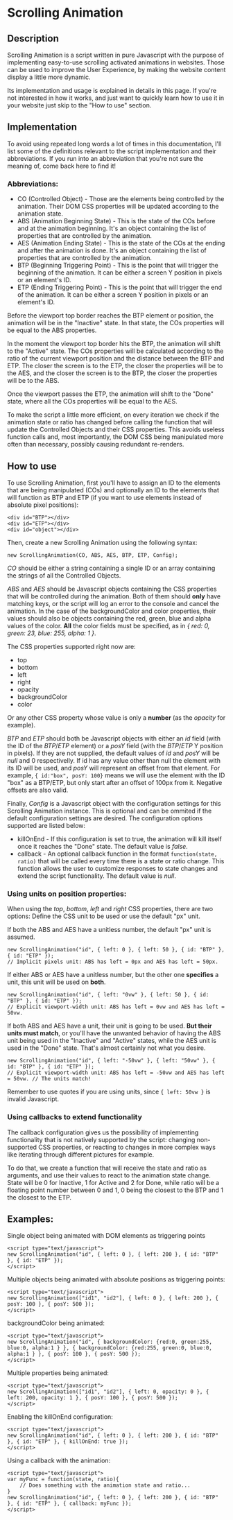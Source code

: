 # Scrolling Animation

## Description

Scrolling Animation is a script written in pure Javascript with the purpose of implementing easy-to-use scrolling activated animations in websites. Those can be used to improve the User Experience, by making the website content display a little more dynamic.

Its implementation and usage is explained in details in this page. If you're not interested in how it works, and just want to quickly learn how to use it in your website just skip to the "How to use" section.

## Implementation

To avoid using repeated long words a lot of times in this documentation, I'll list some of the definitions relevant to the script implementation and their abbreviations. If you run into an abbreviation that you're not sure the meaning of, come back here to find it!

### Abbreviations:

- CO (Controlled Object) - Those are the elements being controlled by the animation. Their DOM CSS properties will be updated according to the animation state. 
- ABS (Animation Beginning State) - This is the state of the COs before and at the animation beginning. It's an object containing the list of properties that are controlled by the animation. 
- AES (Animation Ending State) - This is the state of the COs at the ending and after the animation is done. It's an object containing the list of properties that are controlled by the animation. 
- BTP (Beginning Triggering Point) - This is the point that will trigger the beginning of the animation. It can be either a screen Y position in pixels or an element's ID. 
- ETP (Ending Triggering Point) - This is the point that will trigger the end of the animation. It can be either a screen Y position in pixels or an element's ID. 

Before the viewport top border reaches the BTP element or position, the animation will be in the "Inactive" state. In that state, the COs properties will be equal to the ABS properties.

In the moment the viewport top border hits the BTP, the animation will shift to the "Active" state. The COs properties will be calculated according to the ratio of the current viewport position and the distance between the BTP and ETP. The closer the screen is to the ETP, the closer the properties will be to the AES, and the closer the screen is to the BTP, the closer the properties will be to the ABS.

Once the viewport passes the ETP, the animation will shift to the "Done" state, where all the COs properties will be equal to the AES.

To make the script a little more efficient, on every iteration we check if the animation state or ratio has changed before calling the function that will update the Controlled Objects and their CSS properties. This avoids useless function calls and, most importantly, the DOM CSS being manipulated more often than necessary, possibly causing redundant re-renders.

## How to use

To use Scrolling Animation, first you'll have to assign an ID to the elements that are being manipulated (COs) and optionally an ID to the elements that will function as BTP and ETP (if you want to use elements instead of absolute pixel positions):

```
<div id="BTP"></div>
<div id="ETP"></div>
<div id="object"></div>
```

Then, create a new Scrolling Animation using the following syntax:

```
new ScrollingAnimation(CO, ABS, AES, BTP, ETP, Config);
```

_CO_ should be either a string containing a single ID or an array containing the strings of all the Controlled Objects.

_ABS_ and _AES_ should be Javascript objects containing the CSS properties that will be controlled during the animation. Both of them should __only__ have matching keys, or the script will log an error to the console and cancel the animation. In the case of the backgroundColor and color properties, their values should also be objects containing the red, green, blue and alpha values of the color. __All__ the color fields must be specified, as in _{ red: 0, green: 23, blue: 255, alpha: 1 }_.

The CSS properties supported right now are:

- top
- bottom
- left
- right
- opacity
- backgroundColor
- color

Or any other CSS property whose value is only a __number__ (as the _opacity_ for example).

_BTP_ and _ETP_ should both be Javascript objects with either an _id_ field (with the ID of the _BTP_/_ETP_ element) or a _posY_ field (with the _BTP_/_ETP_ Y position in pixels). If they are not supplied, the default values of _id_ and _posY_ will be _null_ and 0 respectivelly. If id has any value other than null the element with its ID will be used, and _posY_ will represent an offset from that element. For example, `{ id:"box", posY: 100}` means we will use the element with the ID "box" as a BTP/ETP, but only start after an offset of 100px from it. Negative offsets are also valid.

Finally, _Config_ is a Javascript object with the configuration settings for this Scrolling Animation instance. This is optional and can be ommited if the default configuration settings are desired. The configuration options supported are listed below:

- killOnEnd - If this configuration is set to true, the animation will kill itself once it reaches the "Done" state. The default value is _false_.
- callback - An optional callback function in the format `function(state, ratio)` that will be called every time there is a state or ratio change. This function allows the user to customize responses to state changes and extend the script functionality. The default value is _null_.

### Using units on position properties:

When using the _top_, _bottom_, _left_ and _right_ CSS properties, there are two options: Define the CSS unit to be used or use the default "px" unit.

If both the ABS and AES have a unitless number, the default "px" unit is assumed.

```
new ScrollingAnimation("id", { left: 0 }, { left: 50 }, { id: "BTP" }, { id: "ETP" });
// Implicit pixels unit: ABS has left = 0px and AES has left = 50px.
```

If either ABS or AES have a unitless number, but the other one __specifies__ a unit, this unit will be used on __both__.

```
new ScrollingAnimation("id", { left: "0vw" }, { left: 50 }, { id: "BTP" }, { id: "ETP" });
// Explicit viewport-width unit: ABS has left = 0vw and AES has left = 50vw.
```

If both ABS and AES have a unit, their unit is going to be used. __But their units must match__, or you'll have the unwanted behavior of having the ABS unit being used in the "Inactive" and "Active" states, while the AES unit is used in the "Done" state. That's almost certainly not what you desire.

```
new ScrollingAnimation("id", { left: "-50vw" }, { left: "50vw" }, { id: "BTP" }, { id: "ETP" });
// Explicit viewport-width unit: ABS has left = -50vw and AES has left = 50vw. // The units match!
```

Remember to use quotes if you are using units, since `{ left: 50vw }` is invalid Javascript.

### Using callbacks to extend functionality

The callback configuration gives us the possibility of implementing functionality that is not natively supported by the script: changing non-supported CSS properties, or reacting to changes in more complex ways like iterating through different pictures for example.

To do that, we create a function that will receive the state and ratio as arguments, and use their values to react to the animation state change. State will be 0 for Inactive, 1 for Active and 2 for Done, while ratio will be a floating point number between 0 and 1, 0 being the closest to the BTP and 1 the closest to the ETP.

## Examples:

Single object being animated with DOM elements as triggering points

```
<script type="text/javascript">
new ScrollingAnimation("id", { left: 0 }, { left: 200 }, { id: "BTP" }, { id: "ETP" });
</script>
```

Multiple objects being animated with absolute positions as triggering points:

```
<script type="text/javascript">
new ScrollingAnimation(["id1", "id2"], { left: 0 }, { left: 200 }, { posY: 100 }, { posY: 500 });
</script>
```

backgroundColor being animated:

```
<script type="text/javascript">
new ScrollingAnimation("id", { backgroundColor: {red:0, green:255, blue:0, alpha:1 } }, { backgroundColor: {red:255, green:0, blue:0, alpha:1 } }, { posY: 100 }, { posY: 500 });
</script>
```

Multiple properties being animated:

```
<script type="text/javascript">
new ScrollingAnimation(["id1", "id2"], { left: 0, opacity: 0 }, { left: 200, opacity: 1 }, { posY: 100 }, { posY: 500 });
</script>
```

Enabling the killOnEnd configuration:

```
<script type="text/javascript">
new ScrollingAnimation("id", { left: 0 }, { left: 200 }, { id: "BTP" }, { id: "ETP" }, { killOnEnd: true });
</script>
```

Using a callback with the animation:

```
<script type="text/javascript">
var myFunc = function(state, ratio){
	// Does something with the animation state and ratio...
}
new ScrollingAnimation("id", { left: 0 }, { left: 200 }, { id: "BTP" }, { id: "ETP" }, { callback: myFunc });
</script>
```
